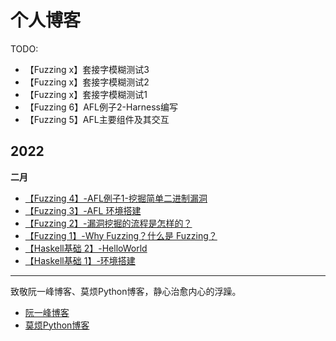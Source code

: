 # 个人博客

TODO: 
- 【Fuzzing x】套接字模糊测试3
- 【Fuzzing x】套接字模糊测试2
- 【Fuzzing x】套接字模糊测试1
- 【Fuzzing 6】AFL例子2-Harness编写
- 【Fuzzing 5】AFL主要组件及其交互

## 2022

**二月**
- [【Fuzzing 4】-AFL例子1-挖掘简单二进制漏洞]()
- [【Fuzzing 3】-AFL 环境搭建](./docs/page-5.md)
- [【Fuzzing 2】-漏洞挖掘的流程是怎样的？](./docs/page-4.md)
- [【Fuzzing 1】-Why Fuzzing？什么是 Fuzzing？](./docs/page-3.md)
- [【Haskell基础 2】-HelloWorld](./docs/page-2.md)
- [【Haskell基础 1】-环境搭建](./docs/page-1.md)

---

致敬阮一峰博客、莫烦Python博客，静心治愈内心的浮躁。
- [阮一峰博客](https://www.ruanyifeng.com/)
- [莫烦Python博客](https://www.youtube.com/c/%E5%91%A8%E8%8E%AB%E7%83%A6/videos)
